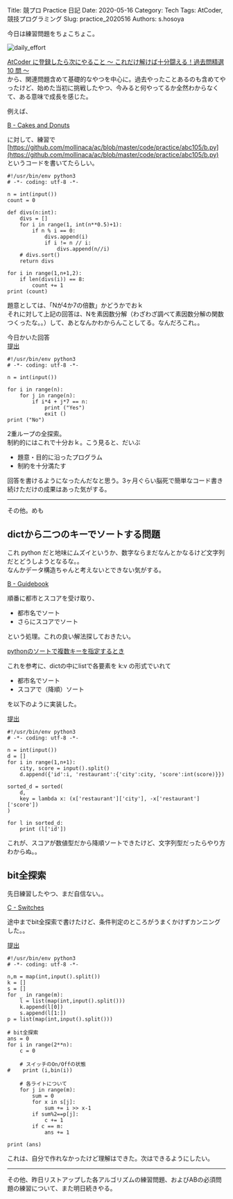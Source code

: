 Title: 競プロ Practice 日記
Date: 2020-05-16
Category: Tech
Tags: AtCoder, 競技プログラミング
Slug: practice_2020516
Authors: s.hosoya

今日は練習問題をちょこちょこ。

![daily_effort](https://blog.watarinohibi.tokyo/images/20200516_ef "daily_effort")   


[AtCoder に登録したら次にやること ～ これだけ解けば十分闘える！過去問精選 10 問 ～](https://qiita.com/drken/items/fd4e5e3630d0f5859067)  
から、関連問題含めて基礎的なやつを中心に。過去やったことあるのも含めてやったけど、始めた当初に挑戦したやつ、今みると何やってるか全然わからなくて、ある意味で成長を感じた。  

例えば、


[B - Cakes and Donuts](https://atcoder.jp/contests/abc105/tasks/abc105_b)  

に対して、練習で  
[https://github.com/mollinaca/ac/blob/master/code/practice/abc105/b.py](https://github.com/mollinaca/ac/blob/master/code/practice/abc105/b.py)  
というコードを書いてたらしい。

~~~
#!/usr/bin/env python3
# -*- coding: utf-8 -*-

n = int(input())
count = 0

def divs(n:int):
    divs = []
    for i in range(1, int(n**0.5)+1):
        if n % i == 0:
            divs.append(i)
            if i != n // i:
                divs.append(n//i)
    # divs.sort()
    return divs

for i in range(1,n+1,2):
    if len(divs(i)) == 8:
        count += 1
print (count)
~~~

題意としては、「Nが4か7の倍数」かどうかでおｋ  
それに対して上記の回答は、Nを素因数分解（わざわざ調べて素因数分解の関数つくったな。。）して、あとなんかわからんことしてる。なんだろこれ。。  

今日かいた回答  
[提出](https://atcoder.jp/contests/abc105/submissions/13248187)  
~~~
#!/usr/bin/env python3
# -*- coding: utf-8 -*-

n = int(input())

for i in range(n):
    for j in range(n):
        if i*4 + j*7 == n:
            print ("Yes")
            exit ()
print ("No")
~~~
2重ループの全探索。  
制約的にはこれで十分おｋ。こう見ると、だいぶ  

* 題意・目的に沿ったプログラム  
* 制約を十分満たす  

回答を書けるようになったんだなと思う。3ヶ月ぐらい脳死で簡単なコード書き続けただけの成果はあった気がする。  

---

その他。めも  

## dictから二つのキーでソートする問題

これ python だと地味にムズイというか、数字ならまだなんとかなるけど文字列だとどうしようとなるな。。  
なんかデータ構造ちゃんと考えないとできない気がする。

[B - Guidebook](https://atcoder.jp/contests/abc128/tasks/abc128_b)  

順番に都市とスコアを受け取り、

* 都市名でソート
* さらにスコアでソート

という処理。これの良い解法探しておきたい。

[pythonのソートで複数キーを指定するとき](https://qiita.com/Arvelt/items/01affefb156f443c62f7)  

これを参考に、dictの中にlistで各要素を k:v の形式でいれて

* 都市名でソート
* スコアで（降順）ソート

を以下のように実装した。  

[提出](https://atcoder.jp/contests/abc128/submissions/13255688)  

~~~
#!/usr/bin/env python3
# -*- coding: utf-8 -*-

n = int(input())
d = []
for i in range(1,n+1):
    city, score = input().split()
    d.append({'id':i, 'restaurant':{'city':city, 'score':int(score)}})

sorted_d = sorted(
    d,
    key = lambda x: (x['restaurant']['city'], -x['restaurant']['score'])
)

for l in sorted_d:
    print (l['id'])
~~~

これが、スコアが数値型だから降順ソートできたけど、文字列型だったらやり方わからぬ。。   

## bit全探索

先日練習したやつ、まだ自信ない。。  

[C - Switches](https://atcoder.jp/contests/abc128/tasks/abc128_c)  

途中までbit全探索で書けたけど、条件判定のところがうまくかけずカンニングした。。  

[提出](https://atcoder.jp/contests/abc128/submissions/13256967)  

~~~
#!/usr/bin/env python3
# -*- coding: utf-8 -*-

n,m = map(int,input().split())
k = []
s = []
for _ in range(m):
    l = list(map(int,input().split()))
    k.append(l[0])
    s.append(l[1:])
p = list(map(int,input().split()))

# bit全探索
ans = 0
for i in range(2**n):
    c = 0

    # スイッチのOn/Offの状態
#    print (i,bin(i))

    # 各ライトについて
    for j in range(m):
        sum = 0
        for x in s[j]:
            sum += i >> x-1
        if sum%2==p[j]:
            c += 1
        if c == m:
            ans += 1

print (ans)
~~~

これは、自分で作れなかったけど理解はできた。次はできるようにしたい。

---

その他、昨日リストアップした各アルゴリズムの練習問題、およびABの必須問題の練習について、また明日続きやる。
